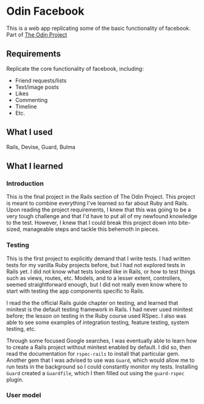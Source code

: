 # Odin Facebook
This is a web app replicating some of the basic functionality of facebook. Part of [The Odin Project](https://www.theodinproject.com/paths/full-stack-ruby-on-rails/courses/ruby-on-rails/lessons/rails-final-project)

## Requirements
Replicate the core functionality of facebook, including:
* Friend requests/lists
* Text/image posts
* Likes
* Commenting
* Timeline
* Etc.

## What I used
Rails, Devise, Guard, Bulma

## What I learned
### Introduction
This is the final project in the Rails section of The Odin Project. This project is meant to combine everything I've learned so far about Ruby and Rails. Upon reading the project requirements, I knew that this was going to be a very tough challenge and that I'd have to put all of my newfound knowledge to the test. However, I knew that I could break this project down into bite-sized, manageable steps and tackle this behemoth in pieces.

### Testing
This is the first project to explicitly demand that I write tests. I had written tests for my vanilla Ruby projects before, but I had not explored tests in Rails yet. I did not know what tests looked like in Rails, or how to test things such as views, routes, etc. Models, and to a lesser extent, controllers, seemed straightforward enough, but I did not really even know where to start with testing the app components specific to Rails.

I read the the official Rails guide chapter on testing, and learned that minitest is the default testing framework in Rails. I had never used minitest before; the lesson on testing in the Ruby course used RSpec. I also was able to see some examples of integration testing, feature testing, system testing, etc.

Through some focused Google searches, I was eventually able to learn how to create a Rails project without minitest enabled by default. I did so, then read the documentation for `rspec-rails` to install that particular gem. Another gem that I was advised to use was `Guard`, which would allow me to run tests in the background so I could constantly monitor my tests. Installing `Guard` created a `Guardfile`, which I then filled out using the `guard-rspec` plugin.

### User model
